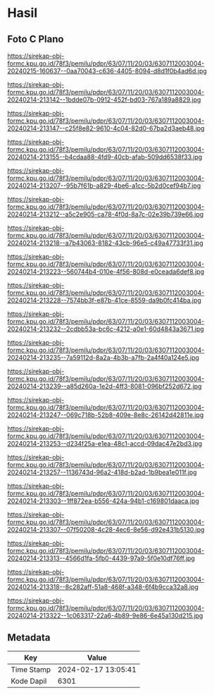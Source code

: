 # Hasil

## Foto C Plano

https://sirekap-obj-formc.kpu.go.id/78f3/pemilu/pdpr/63/07/11/20/03/6307112003004-20240215-160637--0aa70043-c636-4405-8094-d8d1f0b4ad6d.jpg

https://sirekap-obj-formc.kpu.go.id/78f3/pemilu/pdpr/63/07/11/20/03/6307112003004-20240214-213142--1bdde07b-0912-452f-bd03-767a189a8829.jpg

https://sirekap-obj-formc.kpu.go.id/78f3/pemilu/pdpr/63/07/11/20/03/6307112003004-20240214-213147--c25f8e82-9610-4c04-82d0-67ba2d3aeb48.jpg

https://sirekap-obj-formc.kpu.go.id/78f3/pemilu/pdpr/63/07/11/20/03/6307112003004-20240214-213155--b4cdaa88-4fd9-40cb-afab-509dd6538f33.jpg

https://sirekap-obj-formc.kpu.go.id/78f3/pemilu/pdpr/63/07/11/20/03/6307112003004-20240214-213207--95b7f61b-a829-4be6-a1cc-5b2d0cef94b7.jpg

https://sirekap-obj-formc.kpu.go.id/78f3/pemilu/pdpr/63/07/11/20/03/6307112003004-20240214-213212--a5c2e905-ca78-4f0d-8a7c-02e39b739e66.jpg

https://sirekap-obj-formc.kpu.go.id/78f3/pemilu/pdpr/63/07/11/20/03/6307112003004-20240214-213218--a7b43063-8182-43cb-96e5-c49a47733f31.jpg

https://sirekap-obj-formc.kpu.go.id/78f3/pemilu/pdpr/63/07/11/20/03/6307112003004-20240214-213223--560744b4-010e-4f56-808d-e0ceada6def8.jpg

https://sirekap-obj-formc.kpu.go.id/78f3/pemilu/pdpr/63/07/11/20/03/6307112003004-20240214-213228--7574bb3f-e87b-41ce-8559-da9b0fc414ba.jpg

https://sirekap-obj-formc.kpu.go.id/78f3/pemilu/pdpr/63/07/11/20/03/6307112003004-20240214-213232--2cdbb53a-bc6c-4212-a0e1-60d4843a3671.jpg

https://sirekap-obj-formc.kpu.go.id/78f3/pemilu/pdpr/63/07/11/20/03/6307112003004-20240214-213235--7a59112d-8a2a-4b3b-a7fb-2a4f40a124e5.jpg

https://sirekap-obj-formc.kpu.go.id/78f3/pemilu/pdpr/63/07/11/20/03/6307112003004-20240214-213239--a85d260a-1e2d-4ff3-8081-096bf252d672.jpg

https://sirekap-obj-formc.kpu.go.id/78f3/pemilu/pdpr/63/07/11/20/03/6307112003004-20240214-213247--069c718b-52b8-409e-8e8c-26142d42811e.jpg

https://sirekap-obj-formc.kpu.go.id/78f3/pemilu/pdpr/63/07/11/20/03/6307112003004-20240214-213253--d234f25a-e1ea-48c1-accd-09dac47e2bd3.jpg

https://sirekap-obj-formc.kpu.go.id/78f3/pemilu/pdpr/63/07/11/20/03/6307112003004-20240214-213257--1136743d-96a2-418d-b2ad-1b9bea1e011f.jpg

https://sirekap-obj-formc.kpu.go.id/78f3/pemilu/pdpr/63/07/11/20/03/6307112003004-20240214-213303--1ff872ea-b556-424a-94b1-c169801daaca.jpg

https://sirekap-obj-formc.kpu.go.id/78f3/pemilu/pdpr/63/07/11/20/03/6307112003004-20240214-213307--07f50208-4c28-4ec6-8e56-d92e431b5130.jpg

https://sirekap-obj-formc.kpu.go.id/78f3/pemilu/pdpr/63/07/11/20/03/6307112003004-20240214-213313--4566d1fa-5fb0-4439-97a9-5f0e10df76ff.jpg

https://sirekap-obj-formc.kpu.go.id/78f3/pemilu/pdpr/63/07/11/20/03/6307112003004-20240214-213318--8c282aff-51a8-468f-a348-6f4b9cca32a8.jpg

https://sirekap-obj-formc.kpu.go.id/78f3/pemilu/pdpr/63/07/11/20/03/6307112003004-20240214-213322--1c063317-22a6-4b89-9e86-6e45a130d215.jpg


## Metadata

| Key        | Value               |
| ---------- | ------------------- |
| Time Stamp | 2024-02-17 13:05:41 |
| Kode Dapil | 6301                |



